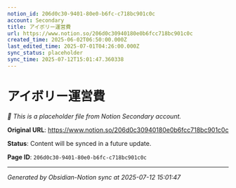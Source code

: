 ```yaml
---
notion_id: 206d0c30-9401-80e0-b6fc-c718bc901c0c
account: Secondary
title: アイボリー運営費
url: https://www.notion.so/206d0c30940180e0b6fcc718bc901c0c
created_time: 2025-06-02T06:50:00.000Z
last_edited_time: 2025-07-01T04:26:00.000Z
sync_status: placeholder
sync_time: 2025-07-12T15:01:47.360338
---
```


# アイボリー運営費

*🔄 This is a placeholder file from Notion Secondary account.*

**Original URL**: https://www.notion.so/206d0c30940180e0b6fcc718bc901c0c

**Status**: Content will be synced in a future update.

**Page ID**: `206d0c30-9401-80e0-b6fc-c718bc901c0c`

---

*Generated by Obsidian-Notion sync at 2025-07-12 15:01:47*
